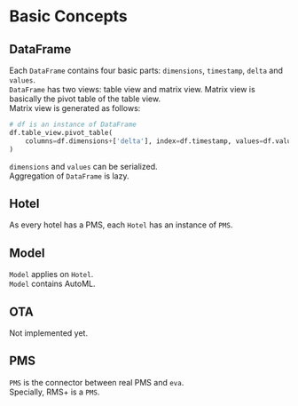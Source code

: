 # Basic Concepts
## DataFrame
Each `DataFrame` contains four basic parts: `dimensions`, `timestamp`, `delta` and `values`.  
`DataFrame` has two views: table view and matrix view. Matrix view is basically the pivot table of the table view.  
Matrix view is generated as follows:
```python
# df is an instance of DataFrame
df.table_view.pivot_table(
    columns=df.dimensions+['delta'], index=df.timestamp, values=df.values
)
```
`dimensions` and `values` can be serialized.  
Aggregation of `DataFrame` is lazy.
## Hotel
As every hotel has a PMS, each `Hotel` has an instance of `PMS`.
## Model
`Model` applies on `Hotel`.  
`Model` contains AutoML.
## OTA
Not implemented yet.
## PMS
`PMS` is the connector between real PMS and `eva`.  
Specially, RMS+ is a `PMS`.
